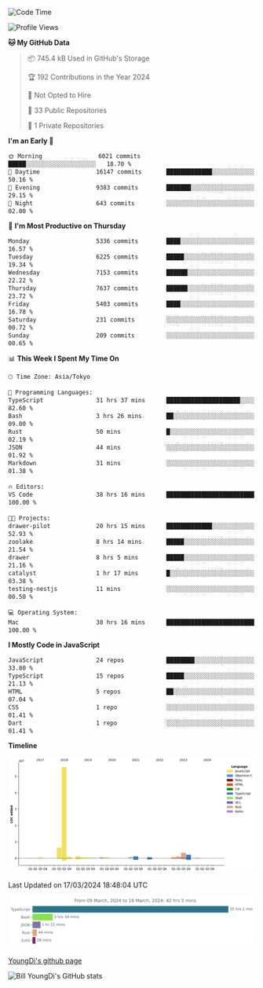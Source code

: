 <!--START_SECTION:waka-->
![Code Time](http://img.shields.io/badge/Code%20Time-510%20hrs%2017%20mins-blue)

![Profile Views](http://img.shields.io/badge/Profile%20Views-0-blue)

**🐱 My GitHub Data** 

> 📦 745.4 kB Used in GitHub's Storage 
 > 
> 🏆 192 Contributions in the Year 2024
 > 
> 🚫 Not Opted to Hire
 > 
> 📜 33 Public Repositories 
 > 
> 🔑 1 Private Repositories 
 > 
**I'm an Early 🐤** 

```text
🌞 Morning                6021 commits        █████░░░░░░░░░░░░░░░░░░░░   18.70 % 
🌆 Daytime                16147 commits       █████████████░░░░░░░░░░░░   50.16 % 
🌃 Evening                9383 commits        ███████░░░░░░░░░░░░░░░░░░   29.15 % 
🌙 Night                  643 commits         ░░░░░░░░░░░░░░░░░░░░░░░░░   02.00 % 
```
📅 **I'm Most Productive on Thursday** 

```text
Monday                   5336 commits        ████░░░░░░░░░░░░░░░░░░░░░   16.57 % 
Tuesday                  6225 commits        █████░░░░░░░░░░░░░░░░░░░░   19.34 % 
Wednesday                7153 commits        ██████░░░░░░░░░░░░░░░░░░░   22.22 % 
Thursday                 7637 commits        ██████░░░░░░░░░░░░░░░░░░░   23.72 % 
Friday                   5403 commits        ████░░░░░░░░░░░░░░░░░░░░░   16.78 % 
Saturday                 231 commits         ░░░░░░░░░░░░░░░░░░░░░░░░░   00.72 % 
Sunday                   209 commits         ░░░░░░░░░░░░░░░░░░░░░░░░░   00.65 % 
```


📊 **This Week I Spent My Time On** 

```text
🕑︎ Time Zone: Asia/Tokyo

💬 Programming Languages: 
TypeScript               31 hrs 37 mins      █████████████████████░░░░   82.60 % 
Bash                     3 hrs 26 mins       ██░░░░░░░░░░░░░░░░░░░░░░░   09.00 % 
Rust                     50 mins             █░░░░░░░░░░░░░░░░░░░░░░░░   02.19 % 
JSON                     44 mins             ░░░░░░░░░░░░░░░░░░░░░░░░░   01.92 % 
Markdown                 31 mins             ░░░░░░░░░░░░░░░░░░░░░░░░░   01.38 % 

🔥 Editors: 
VS Code                  38 hrs 16 mins      █████████████████████████   100.00 % 

🐱‍💻 Projects: 
drawer-pilot             20 hrs 15 mins      █████████████░░░░░░░░░░░░   52.93 % 
zoolake                  8 hrs 14 mins       █████░░░░░░░░░░░░░░░░░░░░   21.54 % 
drawer                   8 hrs 5 mins        █████░░░░░░░░░░░░░░░░░░░░   21.16 % 
catalyst                 1 hr 17 mins        █░░░░░░░░░░░░░░░░░░░░░░░░   03.38 % 
testing-nestjs           11 mins             ░░░░░░░░░░░░░░░░░░░░░░░░░   00.50 % 

💻 Operating System: 
Mac                      38 hrs 16 mins      █████████████████████████   100.00 % 
```

**I Mostly Code in JavaScript** 

```text
JavaScript               24 repos            ████████░░░░░░░░░░░░░░░░░   33.80 % 
TypeScript               15 repos            █████░░░░░░░░░░░░░░░░░░░░   21.13 % 
HTML                     5 repos             ██░░░░░░░░░░░░░░░░░░░░░░░   07.04 % 
CSS                      1 repo              ░░░░░░░░░░░░░░░░░░░░░░░░░   01.41 % 
Dart                     1 repo              ░░░░░░░░░░░░░░░░░░░░░░░░░   01.41 % 
```



**Timeline**

![Lines of Code chart](https://raw.githubusercontent.com/Youngdi/Youngdi/master/assets/bar_graph.png)


 Last Updated on 17/03/2024 18:48:04 UTC
<!--END_SECTION:waka-->

![wakatime](./images/stat.svg)

[YoungDi's github page](https://youngdi.github.io)

![Bill YoungDi's GitHub stats](https://github-readme-stats.vercel.app/api?username=youngdi&count_private=true&show_icons=true)
